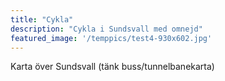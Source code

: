 ```yaml
---
title: "Cykla"
description: "Cykla i Sundsvall med omnejd"
featured_image: '/temppics/test4-930x602.jpg'
---
```


Karta över Sundsvall (tänk buss/tunnelbanekarta)
